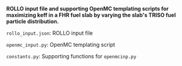 **ROLLO input file and supporting OpenMC templating scripts for maximizing keff
in a FHR fuel slab by varying the slab's TRISO fuel particle distribution.**

`rollo_input.json`: ROLLO input file 

`openmc_input.py`: OpenMC templating script 

`constants.py`: Supporting functions for `openmcinp.py`
